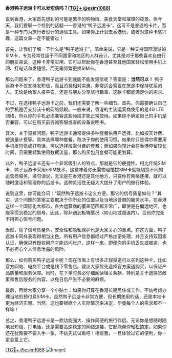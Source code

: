 **香港鸭子远游卡可以发短信吗？[[TG💪+ @esim1088](https://t.me/s/esim1088)]**

说到香港，大家首先想到的可能是繁华的购物街、美食天堂和璀璨的夜景。但今天，我们要聊一个特别的话题——香港的“鸭子远游卡”。这可不是普通的卡片，而是一种专门为旅行者设计的通信工具。如果你正计划去香港玩，或者对这种卡感兴趣，这篇文章一定不能错过！

首先，让我们了解一下什么是“鸭子远游卡”。简单来说，它是一种支持国际漫游的SIM卡，专为经常往返于不同国家和地区的人群设计。尤其是对于那些喜欢自由行的朋友来说，这种卡非常实用。它可以帮助你在香港甚至其他国家轻松使用手机上网、打电话和发短信，而无需频繁更换SIM卡。

那么问题来了，香港鸭子远游卡到底能不能发短信呢？答案是：**当然可以！** 鸭子远游卡不仅支持发短信，而且资费相对实惠，非常适合需要在旅途中保持联系的人。无论是给家人报平安，还是与朋友分享旅行趣事，这款卡都能满足你的需求。

不过，在选择鸭子远游卡之前，我们还需要了解一些细节。首先，你需要确认自己的手机是否支持该卡的网络频段。一般来说，香港的主流运营商使用的是4G LTE网络，所以你的手机必须兼容这些频段才能正常使用。如果你不确定自己的手机是否兼容，可以在购买前咨询客服或查阅设备说明书。

其次，关于资费问题。鸭子远游卡通常提供多种套餐供用户选择，比如按天计费、按流量计费等。具体选择哪种套餐，取决于你的使用习惯。如果你只是偶尔需要用手机发短信或打电话，可以选择按需付费的套餐；而如果你预计会在香港停留较长时间，且需要频繁使用数据流量，那么购买包月套餐可能更划算。

此外，鸭子远游卡还有一个非常吸引人的特点，那就是它的便捷性。相比传统SIM卡，鸭子远游卡采用eSIM技术，这意味着你无需物理插拔SIM卡就能切换不同的运营商服务。换句话说，无论是在香港还是其他地方，只要你有网络连接，就可以随时激活和管理你的远游卡。这种灵活性无疑大大提升了用户的旅行体验。

说到这里，你可能会问：“既然鸭子远游卡这么方便，那它的信号质量如何？”其实，这个问题的答案主要取决于你所处的位置以及当地运营商的服务水平。在香港这样一个国际化大都市，各大运营商的覆盖范围都非常广，即使是在偏远地区，也能享受到稳定的信号。因此，除非遇到极端情况（如山地或隧道内），否则你完全不用担心信号问题。

当然，除了信号质量外，安全性和隐私保护也是大家关心的重点。在这方面，鸭子远游卡同样表现得相当出色。所有用户信息都经过严格加密处理，并且支持双因素认证，确保只有授权用户才能访问账户。这样一来，即便你的手机丢失或被盗，也不必担心个人信息泄露的风险。

那么，如何购买鸭子远游卡呢？现在市面上有很多正规渠道可以买到这种卡，比如官方网站、电商平台或是线下零售店。建议大家优先选择官方渠道购买，以保证产品质量和服务保障。同时，在下单时务必仔细阅读相关条款，特别是关于退换货政策和售后服务的内容，以免日后产生不必要的麻烦。

最后，再给大家分享一个小贴士：如果你打算在香港长期居住或工作，不妨考虑办理当地的预付费SIM卡。虽然鸭子远游卡非常方便，但长期使用的话，还是本地卡更为经济实惠。当然，这也要根据个人实际情况来决定，毕竟每个人的需求都不一样嘛！

总之，香港鸭子远游卡是一款功能强大、操作简便的旅行伴侣。无论你是想随时随地发短信、打电话，还是需要高速稳定的网络连接，它都能帮你轻松搞定。如果你还在犹豫要不要入手一张，不妨先试试看吧！相信我，一旦体验过它的便利，你一定会爱上它。

[[TG💪+ @esim1088](https://t.me/s/esim1088) ![Image](https://i.postimg.cc/4NQfJmqS/Snipaste-2025-05-13-00-14-12.png)]